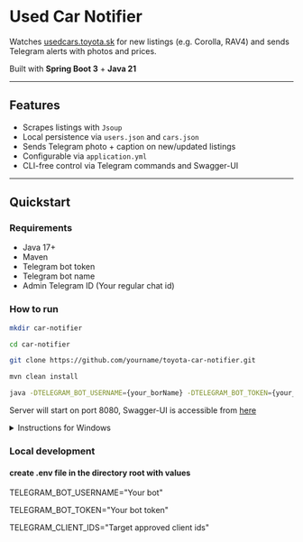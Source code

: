 # Used Car Notifier

Watches [usedcars.toyota.sk](https://usedcars.toyota.sk) for new listings (e.g. Corolla, RAV4) and sends Telegram alerts
with photos and prices.

Built with **Spring Boot 3** + **Java 21**

---

## Features

- Scrapes listings with `Jsoup`
- Local persistence via `users.json` and `cars.json`
- Sends Telegram photo + caption on new/updated listings
- Configurable via `application.yml`
- CLI-free control via Telegram commands and Swagger-UI

---

## Quickstart

###  Requirements

- Java 17+
- Maven
- Telegram bot token
- Telegram bot name
- Admin Telegram ID (Your regular chat id)

### How to run

```bash
mkdir car-notifier
```

```bash
cd car-notifier
```

```bash
git clone https://github.com/yourname/toyota-car-notifier.git
```

```bash
mvn clean install
```

```bash
java -DTELEGRAM_BOT_USERNAME={your_borName} -DTELEGRAM_BOT_TOKEN={your_bot_token} -DTELEGRAM_ADMIN_CHAT_ID={admin_chat_id} -jar target/car-notify-0.0.1.jar
```

Server will start on port 8080, Swagger-UI is accessible from [here](http://localhost:8080/api/car-notify/swagger-ui/index.html)

<details>
  <summary>Instructions for Windows</summary>
    If you use Windows, you are dead to me, these steps are universal and you should have known
</details>

### Local development

#### create .env file in the directory root with values

TELEGRAM_BOT_USERNAME="Your bot"

TELEGRAM_BOT_TOKEN="Your bot token"

TELEGRAM_CLIENT_IDS="Target approved client ids"
